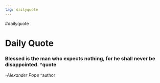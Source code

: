 ```yaml
---
tag: dailyquote
---
```


#dailyquote

# Daily Quote

### Blessed is the man who expects nothing, for he shall never be disappointed. ^quote
*-Alexander Pope* ^author
